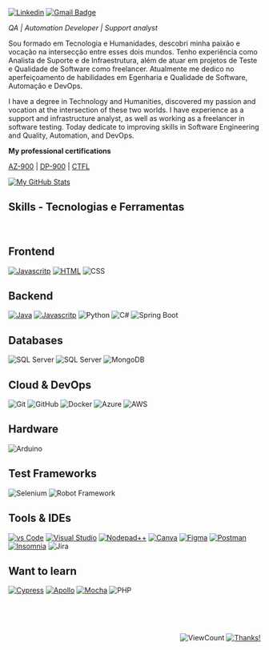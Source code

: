 [![Linkedin](https://img.shields.io/badge/-Linkedin-2867B2?style=flat-square&logo=Linkedin&logoColor=white)](https://www.linkedin.com/in/joaopaulomoreiracarvalho/)
[![Gmail Badge](https://img.shields.io/badge/Gmail-2867B2?style=flat-square&logo=Gmail&logoColor=white&link=mailto:joaopaulomoreira.oak@gmail.com)](mailto:joaopaulomoreira.oak@gmail.com)
<!-- [![Twitter](https://img.shields.io/badge/-Twitter-1DA1F2?style=flat-square&logo=Twitter&logoColor=white)](https://twitter.com/rcmoutinho)-->


*QA | Automation Developer | Support analyst*

Sou formado em Tecnologia e Humanidades, descobri minha paixão e vocação na intersecção entre esses dois mundos.  Tenho experiência como Analista de Suporte e de Infraestrutura, além de atuar em projetos de Teste e Qualidade de Software como freelancer. Atualmente me dedico no aperfeiçoamento de habilidades em Egenharia e Qualidade de Software, Automação e DevOps.

I have a degree in Technology and Humanities, discovered my passion and vocation at the intersection of these two worlds. I have experience as a support and infrastructure analyst, as well as working as a freelancer in software testing. Today dedicate to improving skills in Software Engineering and Quality, Automation, and DevOps.

**My professional certifications**

[AZ-900](https://www.credly.com/badges/eff54f2e-c7f4-412a-84ef-168010694e16) | [DP-900](https://www.credly.com/badges/7284c9a1-0fee-4962-818c-ae48b700b4ed) | [CTFL](https://bstqb.org.br/b9/)

[![My GitHub Stats](https://github-readme-stats.vercel.app/api?username=joaopaulomoreira&show_icons=true&bg_color=ffffff&line_height=20&hide_border=true&hide_title=true&text_color=7BA08C&icon_color=2E4036&title_color=5F836F)](https://github.com/joaopaulomoreira/)

## **Skills - Tecnologias e Ferramentas**

<br>

## Frontend

[![Javascritp](https://img.shields.io/badge/JavaScript-323330?style=for-the-badge&logo=javascript&logoColor=F7DF1E)]() [![HTML](https://img.shields.io/badge/HTML5-E34F26?style=for-the-badge&logo=html5&logoColor=white)]() ![CSS](https://img.shields.io/badge/CSS3-1572B6?style=for-the-badge&logo=css3&logoColor=white)


## Backend

[![Java](https://img.shields.io/badge/Java-ED8B00?style=for-the-badge&logo=java&logoColor=white)]() [![Javascritp](https://img.shields.io/badge/JavaScript-323330?style=for-the-badge&logo=javascript&logoColor=F7DF1E)]() ![Python](https://img.shields.io/badge/Python-FFD43B?style=for-the-badge&logo=python&logoColor=blue) ![C#](https://img.shields.io/badge/C%23-239120?style=for-the-badge&logo=c-sharp&logoColor=white)  ![Spring Boot](https://img.shields.io/badge/Spring-6DB33F?style=for-the-badge&logo=spring&logoColor=white)

## Databases

![SQL Server](https://img.shields.io/badge/Microsoft%20SQL%20Server-CC2927?style=for-the-badge&logo=microsoft%20sql%20server&logoColor=white) ![SQL Server](https://img.shields.io/badge/MySQL-005C84?style=for-the-badge&logo=mysql&logoColor=white)  ![MongoDB](https://img.shields.io/badge/MongoDB-4EA94B?style=for-the-badge&logo=mongodb&logoColor=white)

## Cloud & DevOps

![Git](https://img.shields.io/badge/GIT-E44C30?style=for-the-badge&logo=git&logoColor=white) ![GitHub](https://img.shields.io/badge/GitHub-100000?style=for-the-badge&logo=github&logoColor=white)  ![Docker](https://img.shields.io/badge/Docker-2CA5E0?style=for-the-badge&logo=docker&logoColor=white) ![Azure](https://img.shields.io/badge/Microsoft_Azure-0089D6?style=for-the-badge&logo=microsoft-azure&logoColor=whit) ![AWS](https://img.shields.io/badge/Amazon_AWS-FF9900?style=for-the-badge&logo=amazonaws&logoColor=white)


## Hardware

![Arduino](https://img.shields.io/badge/Arduino-00979D?style=for-the-badge&logo=Arduino&logoColor=white)

## Test Frameworks

![Selenium](https://img.shields.io/badge/Selenium-43B02A?style=for-the-badge&logo=Selenium&logoColor=white) ![Robot Framework](https://img.shields.io/badge/Robot%20Framework-000000?style=for-the-badge&logo=robot-framework&logoColor=white)


## Tools & IDEs

[![vs Code](https://img.shields.io/badge/Visual_Studio_Code-0078D4?style=for-the-badge&logo=visual%20studio%20code&logoColor=white)]()  [![Visual Studio](https://img.shields.io/badge/Visual_Studio-5C2D91?style=for-the-badge&logo=visual%20studio&logoColor=white)]() [![Nodepad++](https://img.shields.io/badge/Eclipse-2C2255?style=for-the-badge&logo=eclipse&logoColor=white)]() [![Canva](https://img.shields.io/badge/Canva-%2300C4CC.svg?&style=for-the-badge&logo=Canva&logoColor=white)]()  [![Figma](https://img.shields.io/badge/Figma-F24E1E?style=for-the-badge&logo=figma&logoColor=white)]() [![Postman](https://img.shields.io/badge/Postman-FF6C37?style=for-the-badge&logo=Postman&logoColor=white)]() [![Insomnia](https://img.shields.io/badge/Insomnia-5849be?style=for-the-badge&logo=Insomnia&logoColor=white)]() ![Jira](https://img.shields.io/badge/Jira-0052CC?style=for-the-badge&logo=Jira&logoColor=white)


## Want to learn

[![Cypress](https://img.shields.io/badge/Cypress-17202C?style=for-the-badge&logo=cypress&logoColor=white)]() [![Apollo](https://img.shields.io/badge/chai-A30701?style=for-the-badge&logo=chai&logoColor=white)]() [![Mocha](https://img.shields.io/badge/Mocha-8D6748?style=for-the-badge&logo=Mocha&logoColor=white)]() ![PHP](https://img.shields.io/badge/PHP-777BB4?style=for-the-badge&logo=php&logoColor=white) 


##

<br>
<br>
  
<div align="right">
  
![ViewCount](https://views.whatilearened.today/views/github/joaopaulomoreira/joaopaulomoreira.svg) [![Thanks!](https://img.shields.io/badge/Thanks%20for%20visiting-!-1EAEDB.svg)](https://joaopaulomoreira.github.io/joaopaulomoreira/)
</div>


